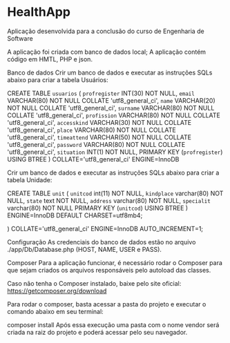 # HealthApp
Aplicação desenvolvida para a conclusão do curso de Engenharia de Software

A aplicação foi criada com banco de dados local;
A aplicação contém código em HMTL, PHP e json.


Banco de dados
Crir um banco de dados e executar as instruções SQLs abaixo para criar a tabela Usuários:

  CREATE TABLE `usuarios` (
  	`profregister` INT(30) NOT NULL,
  	`email` VARCHAR(80) NOT NULL COLLATE 'utf8_general_ci',
  	`name` VARCHAR(20) NOT NULL COLLATE 'utf8_general_ci',
  	`surname` VARCHAR(80) NOT NULL COLLATE 'utf8_general_ci',
    `profission` VARCHAR(80) NOT NULL COLLATE 'utf8_general_ci',
  	 `accesskind` VARCHAR(30) NOT NULL COLLATE 'utf8_general_ci',
      `place` VARCHAR(80) NOT NULL COLLATE 'utf8_general_ci',
       `timeattend` VARCHAR(50) NOT NULL COLLATE 'utf8_general_ci',
        `password` VARCHAR(80) NOT NULL COLLATE 'utf8_general_ci',
         `situation` INT(1) NOT NULL,
  	PRIMARY KEY (`profregister`) USING BTREE
  )
  COLLATE='utf8_general_ci'
  ENGINE=InnoDB
  
  Crir um banco de dados e executar as instruções SQLs abaixo para criar a tabela Unidade:

CREATE TABLE `unit` (
  `unitcod` int(11) NOT NULL,
  `kindplace` varchar(80) NOT NULL,
  `state` text NOT NULL,
  `address` varchar(80) NOT NULL,
  `specialit` varchar(80) NOT NULL
   	PRIMARY KEY (`unitcod`) USING BTREE
) ENGINE=InnoDB DEFAULT CHARSET=utf8mb4;

  )
  COLLATE='utf8_general_ci'
  ENGINE=InnoDB
  AUTO_INCREMENT=1;
 
Configuração
As credenciais do banco de dados estão no arquivo ./app/Db/Database.php (HOST, NAME, USER e PASS).

Composer
Para a aplicação funcionar, é necessário rodar o Composer para que sejam criados os arquivos responsáveis pelo autoload das classes.

Caso não tenha o Composer instalado, baixe pelo site oficial: https://getcomposer.org/download

Para rodar o composer, basta acessar a pasta do projeto e executar o comando abaixo em seu terminal:

 composer install
Após essa execução uma pasta com o nome vendor será criada na raiz do projeto e poderá acessar pelo seu navegador.

